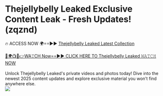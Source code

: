 # Thejellybelly Leaked Exclusive Content Leak - Fresh Updates! (zqznd)

🔥 ACCESS NOW 🌍==►► <a href="https://tinyurl.com/kvy9nzfs" rel="nofollow">Thejellybelly Leaked Latest Collection</a>
<br><br>
[🔴🌍📺📱👉WA𝚃CH Now==►► CLICK HERE TO Thejellybelly Leaked 𝚆𝙰𝚃𝙲𝙷 NOW](https://tinyurl.com/kvy9nzfs)
<br><br>
Unlock Thejellybelly Leaked's private videos and photos today! Dive into the newest 2025 content updates and explore exclusive material you won’t find anywhere else.
<br>
<a href="https://tinyurl.com/kvy9nzfs" rel="nofollow" data-target="animated-image.originalLink"><img src="https://camo.githubusercontent.com/8a4f000d20f83aca3bf7ec5f350d767afa0574a8a352519fd8cfa583a6f93a33/68747470733a2f2f692e696d6775722e636f6d2f644a486b345a712e676966" data-canonical-src="https://i.imgur.com/dJHk4Zq.gif" style="max-width: 100%; display: inline-block;" data-target="animated-image.originalImage"></a>
<br>
